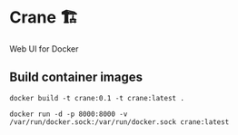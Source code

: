 # Crane 🏗

Web UI for Docker

## Build container images

```
docker build -t crane:0.1 -t crane:latest .
```

```
docker run -d -p 8000:8000 -v /var/run/docker.sock:/var/run/docker.sock crane:latest
```